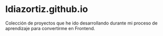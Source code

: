 # ldiazortiz.github.io
Colección de proyectos que he ido desarrollando durante mi proceso de aprendizaje para convertirme en Frontend.

